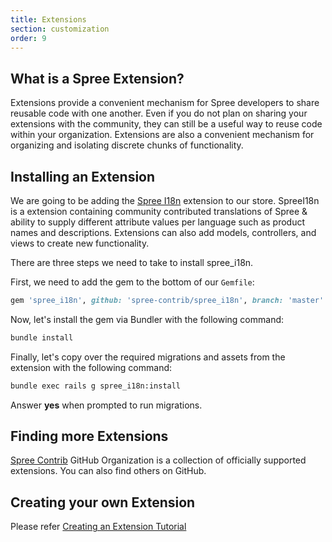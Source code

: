 ```yaml
---
title: Extensions
section: customization
order: 9
---
```


## What is a Spree Extension?

Extensions provide a convenient mechanism for Spree developers to share reusable code with one another. Even if you do not plan on sharing your extensions with the community, they can still be a useful way to reuse code within your organization. Extensions are also a convenient mechanism for organizing and isolating discrete chunks of functionality.

## Installing an Extension

We are going to be adding the [Spree I18n](https://github.com/spree-contrib/spree_i18n) extension to our store. SpreeI18n is a extension containing community contributed translations of Spree & ability to supply different attribute values per language such as product names and descriptions. Extensions can also add models, controllers, and views to create new functionality.

There are three steps we need to take to install spree_i18n.

First, we need to add the gem to the bottom of our `Gemfile`:

```ruby
gem 'spree_i18n', github: 'spree-contrib/spree_i18n', branch: 'master'
```

Now, let's install the gem via Bundler with the following command:

```bash
bundle install
```

Finally, let's copy over the required migrations and assets from the extension with the following command:

```bash
bundle exec rails g spree_i18n:install
```

Answer **yes** when prompted to run migrations.

## Finding more Extensions

[Spree Contrib](https://github.com/spree-contrib) GitHub Organization is a collection of officially supported extensions. You can also find others on GitHub. 

## Creating your own Extension

Please refer [Creating an Extension Tutorial](/developer/tutorials/extensions_tutorial.html)
